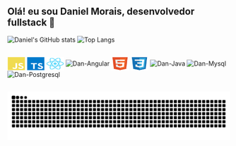 ## Olá! eu sou Daniel Morais, desenvolvedor fullstack 👋

![Daniel's GitHub stats](https://github-readme-stats.vercel.app/api?username=danielpmorais&show=prs_merged,prs_merged_percentage&hide=stars&show_icons=true&theme=tokyonight&rank_icon=github)
![Top Langs](https://github-readme-stats.vercel.app/api/top-langs/?username=danielpmorais&theme=tokyonight&layout=donut)

<div style="display: inline_block"><br>
  <img align="center" alt="Dan-Js" height="30" width="40" src="https://raw.githubusercontent.com/devicons/devicon/master/icons/javascript/javascript-plain.svg">
  <img align="center" alt="Dan-Ts" height="30" width="40" src="https://raw.githubusercontent.com/devicons/devicon/master/icons/typescript/typescript-plain.svg">
  <img align="center" alt="Dan-React" height="30" width="40" src="https://raw.githubusercontent.com/devicons/devicon/master/icons/react/react-original.svg">
  <img align="center" alt="Dan-Angular" height="30" width="40" src="https://cdn.jsdelivr.net/gh/devicons/devicon@latest/icons/angular/angular-original.svg">
  <img align="center" alt="Dan-HTML" height="30" width="40" src="https://raw.githubusercontent.com/devicons/devicon/master/icons/html5/html5-original.svg">
  <img align="center" alt="Dan-CSS" height="30" width="40" src="https://raw.githubusercontent.com/devicons/devicon/master/icons/css3/css3-original.svg">
  <img align="center" alt="Dan-Java" height="30" width="40" src="https://cdn.jsdelivr.net/gh/devicons/devicon@latest/icons/java/java-original.svg">
  <img align="center" alt="Dan-Mysql" height="30" width="40" src="https://cdn.jsdelivr.net/gh/devicons/devicon@latest/icons/mysql/mysql-original.svg">
  <img align="center" alt="Dan-Postgresql" height="30" width="40" src="https://cdn.jsdelivr.net/gh/devicons/devicon@latest/icons/postgresql/postgresql-plain.svg">
</div>

##

<picture align="center">
  <source media="(prefers-color-scheme: dark)" srcset="https://raw.githubusercontent.com/danielpmorais/danielpmorais/output/github-contribution-grid-snake-dark.svg">
  <source media="(prefers-color-scheme: light)" srcset="https://raw.githubusercontent.com/danielpmorais/danielpmorais/output/github-contribution-grid-snake-dark.svg">
  <img align="center" alt="github contribution grid snake animation" src="https://raw.githubusercontent.com/danielpmorais/danielpmorais/output/github-contribution-grid-snake.svg">
</picture>
